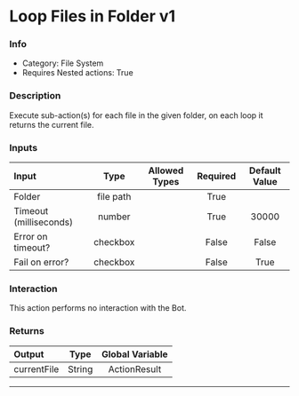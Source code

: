 # Loop Files in Folder v1

### Info

- Category: File System
- Requires Nested actions: True


### Description
Execute sub-action(s) for each file in the given folder, on each loop it returns the current file.


### Inputs

| Input | Type | Allowed Types | Required |  Default Value |
| :--- | :---: | :---: | :---: | :---: |
| Folder | file path |  | True |  |
| Timeout (milliseconds) | number |  | True | 30000 |
| Error on timeout? | checkbox |  | False | False |
| Fail on error? | checkbox |  | False | True |


### Interaction
This action performs no interaction with the Bot.

### Returns

| Output | Type | Global Variable |
| :--- | :---: | :---: |
| currentFile | String | ActionResult |

---